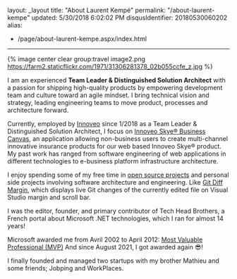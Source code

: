 layout: _layout
title: "About Laurent Kempé"
permalink: "/about-laurent-kempe"
updated: 5/30/2018 6:02:02 PM
disqusIdentifier: 20180530060202
alias:
- /page/about-laurent-kempe.aspx/index.html

---
<?# image center clear group=travel image2.png https://farm2.staticflickr.com/1971/31306281378_02b055ccfe_z.jpg /?>

{% image center clear group:travel image2.png https://farm2.staticflickr.com/1971/31306281378_02b055ccfe_z.jpg %}

I am an experienced **Team Leader & Distinguished Solution Architect** with a passion for shipping high-quality products
by empowering development team and culture toward an agile mindset. I bring technical vision and strategy, leading
engineering teams to move product, processes and architecture forward.

Currently, employed by [Innoveo](https://www.innoveo.com/ "innoveo ") since 1/2018 as a Team Leader & Distinguished
Solution Architect, I focus on [Innoveo Skye® Business Canvas](https://www.youtube.com/watch?v=5ZmjSN1WAps&t=5s), an
application allowing non-business users to create multi-channel innovative insurance products for our web based Innoveo
Skye® product. My past work has ranged from software engineering of web applications in different technologies to
e-business platform infrastructure architecture.

I enjoy spending some of my free time in [open source projects](https://github.com/laurentkempe/) and personal side
projects involving software architecture and engineering.
Like [Git Diff Margin](https://github.com/laurentkempe/GitDiffMargin), which displays live Git changes of the currently
edited file on Visual Studio margin and scroll bar.

I was the editor, founder, and primary contributor of Tech Head Brothers, a French portal about Microsoft .NET
technologies, which I ran for almost 14 years!

Microsoft awarded me from Avril 2002 to April
2012: [Most Valuable Professional (MVP)](https://mvp.microsoft.com/en-us/PublicProfile/7749?fullName=Laurent%20%20Kemp%C3%A9)
And since August 2021, I got awarded again 😎!

I finally founded and managed two startups with my brother Mathieu and some friends; Jobping and WorkPlaces.
